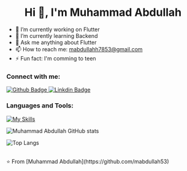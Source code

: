  <h1 align="center">Hi 👋, I'm Muhammad Abdullah</h1>

- 🔭 I’m currently working on Flutter
- 🌱 I’m currently learning Backend
- 💬 Ask me anything about Flutter 
- 📫 How to reach me: mabdullahh7853@gmail.com
- ⚡ Fun fact: I'm comming to teen
  
### Connect with me:
<div id="badges">
  <a href="https://github.com/mabdullah53">
    <img src="https://img.shields.io/badge/Github-white?style=for-the-badge&logo=Github&logoColor=black" alt="Github Badge"/>
  </a>
   <a href="https://www.linkedin.com/in/muhammad-abdullah-605889275?utm_source=share&utm_campaign=share_via&utm_content=profile&utm_medium=android_app">
    <img src="https://img.shields.io/badge/LinkedIn-0077B5?style=for-the-badge&logo=linkedin&logoColor=white" alt="Linkdin Badge"/>
  </a>
</div>

### Languages and Tools:
[![My Skills](https://skillicons.dev/icons?i=flutter,dart,firebase,github,postman)](https://skillicons.dev)

![Muhammad Abdullah GitHub stats](https://github-readme-stats.vercel.app/api?username=mabdullah53&show_icons=true&theme=dark)

![Top Langs](https://github-readme-stats.vercel.app/api/top-langs/?username=mabdullah53&theme=dark)


<br>
⭐️ From [Muhammad Abdullah](https://github.com/mabdullah53)
